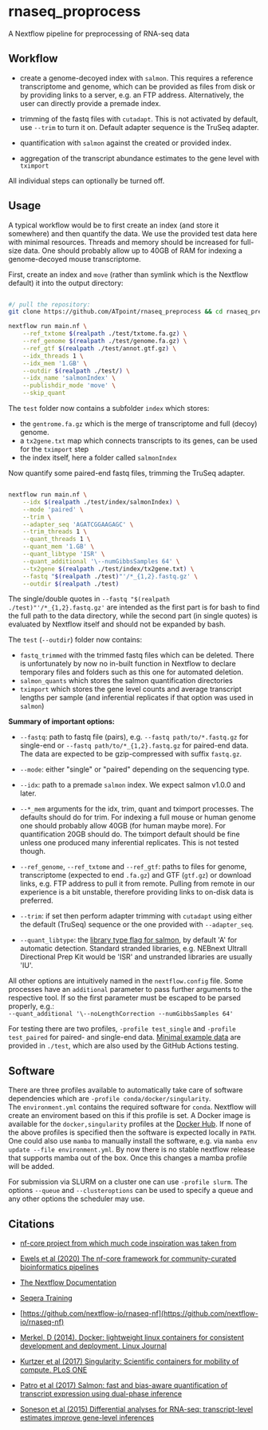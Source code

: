 # rnaseq_proprocess

A Nextflow pipeline for preprocessing of RNA-seq data


## Workflow

- create a genome-decoyed index with `salmon`. This requires a reference transcriptome and genome, which can be provided as files from disk or by providing links to a server, e.g. an FTP address.
Alternatively, the user can directly provide a premade index.

- trimming of the fastq files with `cutadapt`. This is not activated by default, use `--trim` to turn it on. Default adapter sequence is the TruSeq adapter.

- quantification with `salmon` against the created or provided index.

- aggregation of the transcript abundance estimates to the gene level with `tximport`

All individual steps can optionally be turned off.

## Usage

A typical workflow would be to first create an index (and store it somewhere) and then quantify the data. We use the provided test data here with minimal resources.
Threads and memory should be increased for full-size data. One should probably allow up to 40GB of RAM for indexing a genome-decoyed mouse transcriptome.

First, create an index and `move` (rather than symlink which is the Nextflow default) it into the output directory:

```bash

#/ pull the repository:
git clone https://github.com/ATpoint/rnaseq_preprocess && cd rnaseq_preprocess

nextflow run main.nf \
    --ref_txtome $(realpath ./test/txtome.fa.gz) \
    --ref_genome $(realpath ./test/genome.fa.gz) \
    --ref_gtf $(realpath ./test/annot.gtf.gz) \
    --idx_threads 1 \
    --idx_mem '1.GB' \
    --outdir $(realpath ./test/) \
    --idx_name 'salmonIndex' \
    --publishdir_mode 'move' \
    --skip_quant    

```

The `test` folder now contains a subfolder `index` which stores:
- the `gentrome.fa.gz` which is the merge of transcriptome and full (decoy) genome. 
- a `tx2gene.txt` map which connects transcripts to its genes, can be used for the `tximport` step
- the index itself, here a folder called `salmonIndex`

Now quantify some paired-end fastq files, trimming the TruSeq adapter. 

```bash

nextflow run main.nf \
    --idx $(realpath ./test/index/salmonIndex) \
    --mode 'paired' \
    --trim \
    --adapter_seq 'AGATCGGAAGAGC' \
    --trim_threads 1 \
    --quant_threads 1 \
    --quant_mem '1.GB' \
    --quant_libtype 'ISR' \
    --quant_additional '\--numGibbsSamples 64' \
    --tx2gene $(realpath ./test/index/tx2gene.txt) \
    --fastq "$(realpath ./test)"'/*_{1,2}.fastq.gz' \
    --outdir $(realpath ./test)

```

The single/double quotes in `--fastq "$(realpath ./test)"'/*_{1,2}.fastq.gz'` are intended as the first part is for bash to find the full path to the data directory,
while the second part (in single quotes) is evaluated by Nextflow itself and should not be expanded by bash.

The `test` (`--outdir`) folder now contains:
- `fastq_trimmed` with the trimmed fastq files which can be deleted. There is unfortunately by now no in-built function in Nextflow to declare temporary files and folders such as this one for automated deletion.
- `salmon_quants` which stores the salmon quantification directories
- `tximport` which stores the gene level counts and average transcript lengths per sample (and inferential replicates if that option was used in `salmon`)

**Summary of important options:**  
  
-  `--fastq`: path to fastq file (pairs), e.g. `--fastq path/to/*.fastq.gz` for single-end or `--fastq path/to/*_{1,2}.fastq.gz` for paired-end data.
The data are expected to be gzip-compressed with suffix `fastq.gz`.

- `--mode`: either "single" or "paired" depending on the sequencing type.

- `--idx`: path to a premade `salmon` index. We expect salmon v1.0.0 and later.

- `--*_mem` arguments for the idx, trim, quant and tximport processes. The defaults should do for trim. For indexing a full mouse or human genome one should probably allow 40GB (for human maybe more).
For quantification 20GB should do. The tximport default should be fine unless one produced many inferential replicates. This is not tested though.

- `--ref_genome`, `--ref_txtome` and `--ref_gtf`: paths to files for genome, transcriptome (expected to end `.fa.gz`) and GTF (`gtf.gz`) or download links, e.g. FTP address to pull it from remote.
Pulling from remote in our experience is a bit unstable, therefore providing links to on-disk data is preferred.

- `--trim`: if set then perform adapter trimming with `cutadapt` using either the default (TruSeq) sequence or the one provided with `--adapter_seq`.

- `--quant_libtype`: the [library type flag for salmon](https://salmon.readthedocs.io/en/latest/salmon.html#quantifying-in-alignment-based-mode), by default 'A' for automatic detection.
Standard stranded libraries, e.g. NEBnext UltraII Directional Prep Kit would be 'ISR' and unstranded libraries are usually 'IU'.

All other options are intuitively named in the `nextflow.config` file. Some processes have an `additional` parameter to pass further arguments to the respective tool. If so the first parameter must be escaped to be parsed properly, e.g.:  
`--quant_additional '\--noLengthCorrection --numGibbsSamples 64'`

For testing there are two profiles, `-profile test_single` and `-profile test_paired` for paired- and single-end data. [Minimal example data](https://github.com/nextflow-io/rnaseq-nf/tree/master/data/ggal) are provided in `./test`,
which are also used by the GitHub Actions testing.

## Software

There are three profiles available to automatically take care of software dependencies which are `-profile conda/docker/singularity`.  
The `environment.yml` contains the required software for `conda`. Nextflow will create an enviroment based on this if this profile is set. 
A Docker image is available for the `docker,singularity` profiles at the [Docker Hub](https://hub.docker.com/r/atpoint/rnaseq_preprocess).
If none of the above profiles is specified then the software is expected locally in `PATH`. One could also use `mamba` to manually install the software, e.g.
via `mamba env update --file environment.yml`. By now there is no stable nextflow release that supports mamba out of the box. Once this changes a mamba profile will be added.

For submission via SLURM on a cluster one can use `-profile slurm`. The options `--queue` and `--clusteroptions` can be used to specify a queue and any other options the scheduler may use.

## Citations

-  [nf-core project from which much code inspiration was taken from](https://nf-co.re/)

-  [Ewels et al (2020) The nf-core framework for community-curated bioinformatics pipelines](https://www.nature.com/articles/s41587-020-0439-x)

-  [The Nextflow Documentation](https://www.nextflow.io/docs/latest/index.html#)

-  [Seqera Training](https://seqera.io/training/)

-  [https://github.com/nextflow-io/rnaseq-nf](https://github.com/nextflow-io/rnaseq-nf)

-  [Merkel, D (2014). Docker: lightweight linux containers for consistent development and deployment. Linux Journal](https://dl.acm.org/doi/10.5555/2600239.2600241)

-  [Kurtzer et al (2017) Singularity: Scientific containers for mobility of compute. PLoS ONE](https://journals.plos.org/plosone/article?id=10.1371/journal.pone.0177459)

-  [Patro et al (2017) Salmon: fast and bias-aware quantification of transcript expression using dual-phase inference](https://www.ncbi.nlm.nih.gov/pmc/articles/PMC5600148/)

-  [Soneson et al (2015) Differential analyses for RNA-seq: transcript-level estimates improve gene-level inferences](https://f1000research.com/articles/4-1521/v2)
